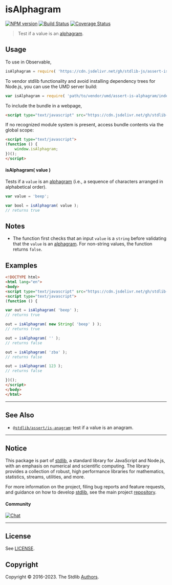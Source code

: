 <!--

@license Apache-2.0

Copyright (c) 2018 The Stdlib Authors.

Licensed under the Apache License, Version 2.0 (the "License");
you may not use this file except in compliance with the License.
You may obtain a copy of the License at

   http://www.apache.org/licenses/LICENSE-2.0

Unless required by applicable law or agreed to in writing, software
distributed under the License is distributed on an "AS IS" BASIS,
WITHOUT WARRANTIES OR CONDITIONS OF ANY KIND, either express or implied.
See the License for the specific language governing permissions and
limitations under the License.

-->

# isAlphagram

[![NPM version][npm-image]][npm-url] [![Build Status][test-image]][test-url] [![Coverage Status][coverage-image]][coverage-url] <!-- [![dependencies][dependencies-image]][dependencies-url] -->

> Test if a value is an [alphagram][alphagram].



<section class="usage">

## Usage

To use in Observable,

```javascript
isAlphagram = require( 'https://cdn.jsdelivr.net/gh/stdlib-js/assert-is-alphagram@umd/browser.js' )
```

To vendor stdlib functionality and avoid installing dependency trees for Node.js, you can use the UMD server build:

```javascript
var isAlphagram = require( 'path/to/vendor/umd/assert-is-alphagram/index.js' )
```

To include the bundle in a webpage,

```html
<script type="text/javascript" src="https://cdn.jsdelivr.net/gh/stdlib-js/assert-is-alphagram@umd/browser.js"></script>
```

If no recognized module system is present, access bundle contents via the global scope:

```html
<script type="text/javascript">
(function () {
    window.isAlphagram;
})();
</script>
```

#### isAlphagram( value )

Tests if a `value` is an [alphagram][alphagram] (i.e., a sequence of characters arranged in alphabetical order).

```javascript
var value = 'beep';

var bool = isAlphagram( value );
// returns true
```

</section>

<!-- /.usage -->

<section class="notes">

## Notes

-   The function first checks that an input `value` is a `string` before validating that the `value` is an [alphagram][alphagram]. For non-string values, the function returns `false`.

</section>

<!-- /.notes -->

<section class="examples">

## Examples

<!-- eslint-disable no-new-wrappers -->

<!-- eslint no-undef: "error" -->

```html
<!DOCTYPE html>
<html lang="en">
<body>
<script type="text/javascript" src="https://cdn.jsdelivr.net/gh/stdlib-js/assert-is-alphagram@umd/browser.js"></script>
<script type="text/javascript">
(function () {

var out = isAlphagram( 'beep' );
// returns true

out = isAlphagram( new String( 'beep' ) );
// returns true

out = isAlphagram( '' );
// returns false

out = isAlphagram( 'zba' );
// returns false

out = isAlphagram( 123 );
// returns false

})();
</script>
</body>
</html>
```

</section>

<!-- /.examples -->



<!-- Section for related `stdlib` packages. Do not manually edit this section, as it is automatically populated. -->

<section class="related">

* * *

## See Also

-   <span class="package-name">[`@stdlib/assert/is-anagram`][@stdlib/assert/is-anagram]</span><span class="delimiter">: </span><span class="description">test if a value is an anagram.</span>

</section>

<!-- /.related -->

<!-- Section for all links. Make sure to keep an empty line after the `section` element and another before the `/section` close. -->


<section class="main-repo" >

* * *

## Notice

This package is part of [stdlib][stdlib], a standard library for JavaScript and Node.js, with an emphasis on numerical and scientific computing. The library provides a collection of robust, high performance libraries for mathematics, statistics, streams, utilities, and more.

For more information on the project, filing bug reports and feature requests, and guidance on how to develop [stdlib][stdlib], see the main project [repository][stdlib].

#### Community

[![Chat][chat-image]][chat-url]

---

## License

See [LICENSE][stdlib-license].


## Copyright

Copyright &copy; 2016-2023. The Stdlib [Authors][stdlib-authors].

</section>

<!-- /.stdlib -->

<!-- Section for all links. Make sure to keep an empty line after the `section` element and another before the `/section` close. -->

<section class="links">

[npm-image]: http://img.shields.io/npm/v/@stdlib/assert-is-alphagram.svg
[npm-url]: https://npmjs.org/package/@stdlib/assert-is-alphagram

[test-image]: https://github.com/stdlib-js/assert-is-alphagram/actions/workflows/test.yml/badge.svg?branch=main
[test-url]: https://github.com/stdlib-js/assert-is-alphagram/actions/workflows/test.yml?query=branch:main

[coverage-image]: https://img.shields.io/codecov/c/github/stdlib-js/assert-is-alphagram/main.svg
[coverage-url]: https://codecov.io/github/stdlib-js/assert-is-alphagram?branch=main

<!--

[dependencies-image]: https://img.shields.io/david/stdlib-js/assert-is-alphagram.svg
[dependencies-url]: https://david-dm.org/stdlib-js/assert-is-alphagram/main

-->

[chat-image]: https://img.shields.io/gitter/room/stdlib-js/stdlib.svg
[chat-url]: https://gitter.im/stdlib-js/stdlib/

[stdlib]: https://github.com/stdlib-js/stdlib

[stdlib-authors]: https://github.com/stdlib-js/stdlib/graphs/contributors

[umd]: https://github.com/umdjs/umd
[es-module]: https://developer.mozilla.org/en-US/docs/Web/JavaScript/Guide/Modules

[deno-url]: https://github.com/stdlib-js/assert-is-alphagram/tree/deno
[umd-url]: https://github.com/stdlib-js/assert-is-alphagram/tree/umd
[esm-url]: https://github.com/stdlib-js/assert-is-alphagram/tree/esm
[branches-url]: https://github.com/stdlib-js/assert-is-alphagram/blob/main/branches.md

[stdlib-license]: https://raw.githubusercontent.com/stdlib-js/assert-is-alphagram/main/LICENSE

[alphagram]: https://en.wiktionary.org/wiki/alphagram

[standard-streams]: https://en.wikipedia.org/wiki/Standard_streams

[mdn-regexp]: https://developer.mozilla.org/en-US/docs/Web/JavaScript/Guide/Regular_Expressions

<!-- <related-links> -->

[@stdlib/assert/is-anagram]: https://github.com/stdlib-js/assert-is-anagram/tree/umd

<!-- </related-links> -->

</section>

<!-- /.links -->
